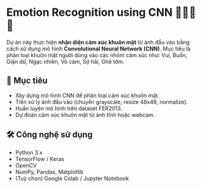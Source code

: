# Emotion Recognition using CNN 🧠🙂😢😠

Dự án này thực hiện **nhận diện cảm xúc khuôn mặt** từ ảnh đầu vào bằng cách sử dụng mô hình **Convolutional Neural Network (CNN)**. Mục tiêu là phân loại khuôn mặt người dùng vào các nhóm cảm xúc như: Vui, Buồn, Giận dữ, Ngạc nhiên, Vô cảm, Sợ hãi, Ghê tởm.

## 🧩 Mục tiêu
- Xây dựng mô hình CNN để phân loại cảm xúc khuôn mặt.
- Tiền xử lý ảnh đầu vào (chuyển grayscale, resize 48x48, normalize).
- Huấn luyện mô hình trên dataset FER2013.
- Dự đoán cảm xúc khuôn mặt từ ảnh tĩnh hoặc webcam.

## 🛠️ Công nghệ sử dụng
- Python 3.x
- TensorFlow / Keras
- OpenCV
- NumPy, Pandas, Matplotlib
- (Tuỳ chọn) Google Colab / Jupyter Notebook
